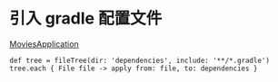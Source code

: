 



#  引入 gradle 配置文件


[MoviesApplication](https://github.com/oleja00/MoviesApplication)


 `def tree = fileTree(dir: 'dependencies', include: '**/*.gradle')
    tree.each {
        File file -> apply from: file, to: dependencies
    }`
